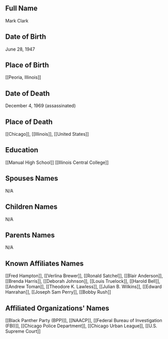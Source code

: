 ## Full Name
Mark Clark

## Date of Birth
June 28, 1947

## Place of Birth
[[Peoria, Illinois]]

## Date of Death
December 4, 1969 (assassinated)

## Place of Death
[[Chicago]], [[Illinois]], [[United States]]

## Education
[[Manual High School]]
[[Illinois Central College]]

## Spouses Names
N/A

## Children Names
N/A

## Parents Names
N/A

## Known Affiliates Names
[[Fred Hampton]], [[Verlina Brewer]], [[Ronald Satchel]], [[Blair Anderson]], [[Brenda Harris]], [[Deborah Johnson]], [[Louis Truelock]], [[Harold Bell]], [[Andrew Toman]], [[Theodore K. Lawless]], [[Julian B. Wilkins]], [[Edward Hanrahan]], [[Joseph Sam Perry]], [[Bobby Rush]]

## Affiliated Organizations' Names
[[Black Panther Party (BPP)]], [[NAACP]], [[Federal Bureau of Investigation (FBI)]], [[Chicago Police Department]], [[Chicago Urban League]], [[U.S. Supreme Court]]


